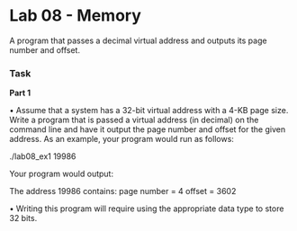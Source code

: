 # Lab 08 - Memory

A program that passes a decimal virtual address and outputs its page number and offset.

### Task

**Part 1**

• Assume that a system has a 32-bit virtual address with a 4-KB page size. Write a program that is passed a virtual address (in decimal) on the command line and have it output the page number and offset for the given address. As an example, your program would run as follows:

./lab08_ex1 19986

Your program would output:

The address 19986 contains:
page number = 4
offset = 3602

• Writing this program will require using the appropriate data type to store 32 bits. 



